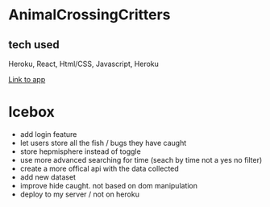 # AnimalCrossingCritters

## tech used
Heroku, React, Html/CSS, Javascript, Heroku

[Link to app](https://animal-crossing-nh.herokuapp.com/)

# Icebox

- add login feature
- let users store all the fish / bugs they have caught
- store hepmisphere instead of toggle
- use more advanced searching for time (seach by time not a yes no filter)
- create a more offical api with the data collected
- add new dataset
- improve hide caught. not based on dom manipulation 
- deploy to my server / not on heroku
